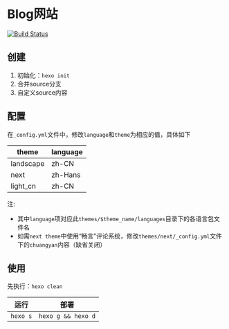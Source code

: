# Blog网站

[![Build Status][travis_image]][travis_url]

## 创建
1.  初始化：`hexo init`
2.  合并source分支
3.  自定义source内容

## 配置
在`_config.yml`文件中，修改`language`和`theme`为相应的值，具体如下

| theme | language |
|--------|-------|
|landscape |zh-CN|
|next      |zh-Hans|
|light_cn  |zh-CN|

注:
* 其中`language`项对应此`themes/$theme_name/languages`目录下的各语言包文件名
* 如需`next theme`中使用“畅言”评论系统，修改`themes/next/_config.yml`文件下的`chuangyan`内容（缺省关闭）

## 使用
先执行：`hexo clean`

  | 运行 | 部署 |
|--------|-------|
|`hexo s`| `hexo g && hexo d` |

[travis_image]: https://travis-ci.org/denleyhsiao/kbase.svg?branch=blog
[travis_url]: https://travis-ci.org/denleyhsiao/kbase?branch=blog